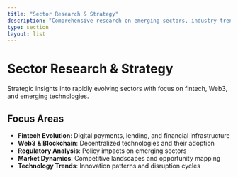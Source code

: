 ```yaml
---
title: "Sector Research & Strategy"
description: "Comprehensive research on emerging sectors, industry trends, and strategic analysis"
type: section
layout: list
---
```


# Sector Research & Strategy

Strategic insights into rapidly evolving sectors with focus on fintech, Web3, and emerging technologies.

## Focus Areas
- **Fintech Evolution**: Digital payments, lending, and financial infrastructure
- **Web3 & Blockchain**: Decentralized technologies and their adoption
- **Regulatory Analysis**: Policy impacts on emerging sectors
- **Market Dynamics**: Competitive landscapes and opportunity mapping
- **Technology Trends**: Innovation patterns and disruption cycles
